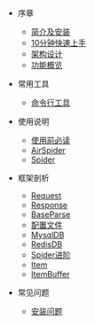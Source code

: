 * 序章
  * [简介及安装](README.md)
  * [10分钟快速上手](foreword/10分钟上手.md)
  * [架构设计](foreword/架构设计.md)
  * [功能概览](foreword/功能概览.md)

* 常用工具
  * [命令行工具](command/cmdline.md)

* 使用说明
  * [使用前必读](usage/使用前必读.md)
  * [AirSpider](usage/AirSpider.md)
  * [Spider](usage/Spider.md)

* 框架剖析
  * [Request](source_code/Request.md)
  * [Response](source_code/Response.md)
  * [BaseParse](source_code/BaseParse.md)
  * [配置文件](source_code/配置文件.md)
  * [MysqlDB](source_code/MysqlDB.md)
  * [RedisDB](source_code/RedisDB.md)
  * [Spider进阶](source_code/Spider进阶.md)
  * [Item](source_code/Item.md)
  * [ItemBuffer](source_code/ItemBuffer.md)


* 常见问题
    * [安装问题](question/安装问题.md)